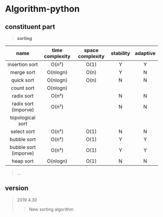 # Algorithm-python

## constituent part

>**sorting**

name    | time complexity |  space complexity  |    stability    |    adaptive    |
:------:  | :------: | :------: | :------: | :------: |
insertion sort | O(n²)   | O(1) | Y  | Y |
merge sort   | O(nlogn)    | O(n) | Y | N |
quick sort | O(nlogn)    | O(n) | N   | N | 
count sort | O(nlogn)    |  |   |  |
radix sort   | O(n²)    | | N  | N |
radix sort (imporve)   | O(n²) |  | N  | N |   
topological sort |     |  |  | |
select sort   | O(n²)    | O(1) | N   | N |
bubble sort   | O(n²)   | O(1) |Y   | Y |
bubble sort (imporve) | O(n²) | O(1) | Y   | Y |
heap sort     | O(nlogn) | O(1) |  N  |N |

> ...

## version
> 2019 4.30
>> New sorting algorithm

